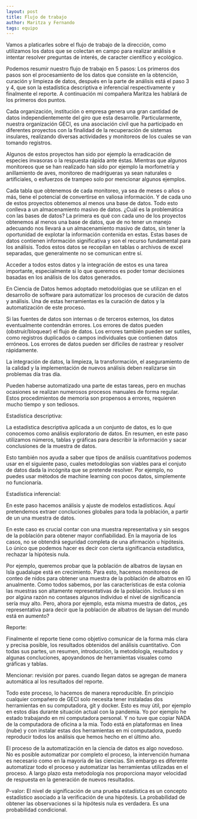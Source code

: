 ```yaml
---
layout: post
title: Flujo de trabajo
author: Maritza y Fernando
tags: equipo
---
```


Vamos a platicarles sobre el flujo de trabajo de la dirección, como utilizamos los datos que se colectan en campo para realizar análisis e intentar resolver preguntas de interés, de caracter científico y ecológico.

Podemos resumir nuestro flujo de trabajo en 5 pasos: Los primeros dos pasos son el procesamiento de los datos que consiste en la obtención, curación y limpieza de datos, después en la parte de análisis está el paso 3 y 4, que son la estadística descriptiva e inferencial respectivamente y finalmente el reporte. A continuación mi compañera Maritza les hablará de los primeros dos puntos.


Cada organización, institución o empresa genera una gran cantidad de datos independientemente del giro que esta desarrolle. 
Particularmente, nuestra organización GECI, es una asociación civil que ha participado en diferentes proyectos con la finalidad de la recuperación de sistemas insulares, realizando diversas actividades y monitoreos de los cuales se van tomando registros.

Algunos de estos proyectos han sido por ejemplo la erradicación de especies invasoras o la respuesta rápida ante éstas. Mientras que algunos monitoreos que se han realizado han sido por ejemplo la morfometría y anillamiento de aves, monitoreo de madrigueras ya sean naturales o artificiales, o esfuerzos de trampeo solo por mencionar algunos ejemplos.


Cada tabla que obtenemos de cada monitoreo, ya sea de meses o años o más, tiene el potencial de convertirse en valiosa información. Y de cada uno de estos proyectos obtenemos al menos una base de datos. Todo esto conlleva a un almacenamiento masivo de datos. 
¿Cuál es la problemática con las bases de datos?
La primera es qué con cada uno de los proyectos obtenemos al menos una base de datos, que de no tener un manejo adecuando nos llevará a un almacenamiento masivo de datos, sin tener la oportunidad de explotar la información contenida en estas.
Estas bases de datos contienen información significativa y son el recurso fundamental para los análisis. Todos estos datos se recopilan en tablas o archivos de excel separadas, que generalmente no se comunican entre sí.

Acceder a todos estos datos y la integración de estos es una tarea importante, especialmente si lo que queremos es poder tomar decisiones basadas en los análisis de los datos generados.


En Ciencia de Datos hemos adoptado metodológias que se utilizan en el desarrollo de software para automatizar los procesos de curación de datos y análisis.
Una de estas herramientas es la curación de datos y la automatización de este proceso.


Si las fuentes de datos son internas o de terceros externos, los datos eventualmente contendrán errores. Los errores de datos pueden (obstruir/bloquear) el flujo de datos. Los errores también pueden ser sutiles, como registros duplicados o campos individuales que contienen datos erróneos.
Los errores de datos pueden ser difíciles de rastrear y resolver rápidamente.

La integración de datos, la limpieza, la transformación, el aseguramiento de la calidad y la implementación de nuevos análisis deben realizarse sin problemas día tras día.

Pueden haberse automatizado una parte de estas tareas, pero en muchas ocasiones se realizan numerosos procesos manuales de forma regular. Estos procedimientos de memoria son propensos a errores, requieren mucho tiempo y son tediosos.

Estadística descriptiva:

La estadística descriptiva aplicada a un conjunto de datos, es lo que conocemos como análisis exploratorio de datos. En resumen, en este paso utilizamos números, tablas y gráficas para describir la información y sacar conclusiones de la muestra de datos. 

Esto también nos ayuda a saber que tipos de análisis cuantitativos podemos usar en el siguiente paso,  cuales metodologías son viables para el conjuto de datos dada la incógnita que se pretende resolver. Por ejemplo, no puedes usar métodos de machine learning con pocos datos, simplemente no funcionaría.

Estadística inferencial:

En este paso hacemos análisis y ajuste de modelos estadísticos. Aquí pretendemos extraer concluciones globales para toda la población, a partir de un una muestra de datos.

En este caso es crucial contar con una muestra representativa y sin sesgos de la población para obtener mayor confiabilidad. En la mayoría de los casos, no se obtendrá seguridad completa de una afirmación u hipótesis. Lo único que podemos hacer es decir con cierta significancia estadística, rechazar la hipótesis nula.

Por ejemplo, queremos probar que la población de albatros de laysan en Isla guadalupe está en crecimiento. Para esto, hacemos monitoreos de conteo de nidos para obtener una muestra de la población de albatros en IG anualmente. Como todos sabemos, por las características de esta colonia las muestras son altamente representativas de la población. Incluso si en por algúna razón no contases algunos individuo el nivel de significancia sería muy alto. Pero, ahora por ejemplo, esta misma muestra de datos, ¿es representativa para decir que la población de albatros de laysan del mundo está en aumento? 

Reporte:

Finalmente el reporte tiene como objetivo comunicar de la forma más clara y precisa posible, los resultados obtenidos del análisis cuantitativo. Con todas sus partes, un resumen, introducción, la metodología, resultados y algunas concluciones, apoyandonos de herramientas visuales como gráficas y tablas.

Mencionar:
revisión por pares.
cuando llegan datos se agregan de manera automática al los resultados del reporte.

Todo este proceso, lo hacemos de manera reproducible. En principio cualquier compañero de GECI solo necesita tener instaladas dos herramientas en su computadora, git y docker. Esto es muy útil, por ejemplo en estos días durante situación actual con la pandemia. Yo por ejemplo he estado trabajando en mi computadora personal. Y no tuve que copiar NADA de la computadora de oficina a la mia. Todo está en plataformas en linea (nube) y con instalar estas dos herramientas en mi computadora, puedo reproducir todos los análisis que hemos hecho en el último año.

El proceso de la automatización en la ciencia de datos es algo novedoso. No es posible automatizar por completo el proceso, la intervención humana es necesario como en la mayoría de las ciencias. Sin embargo es diferente automatizar todo el proceso y automatizar las herramientas utilizadas en el proceso. A largo plazo esta metodología nos proporciona mayor velocidad de respuesta en la generación de nuevos resultados.

P-valor: El nivel de significación de una prueba estadística es un concepto estadístico asociado a la verificación de una hipótesis. La probabilidad de obtener las observaciones si la hipótesis nula es verdadera. Es una probabilidad condicional.
